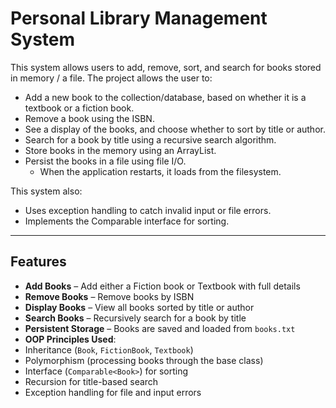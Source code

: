 # Personal Library Management System

This system allows users to add, remove, sort, and search for books stored in memory / a file. The project allows the user to:
  - Add a new book to the collection/database, based on whether it is a textbook or a fiction book.
  - Remove a book using the ISBN.
  - See a display of the books, and choose whether to sort by title or author.
  - Search for a book by title using a recursive search algorithm.
  - Store books in the memory using an ArrayList.
  - Persist the books in a file using file I/O.
      - When the application restarts, it loads from the filesystem.

This system also:
  - Uses exception handling to catch invalid input or file errors.
  - Implements the Comparable interface for sorting.

---

## Features

-  **Add Books** – Add either a Fiction book or Textbook with full details
-  **Remove Books** – Remove books by ISBN
-  **Display Books** – View all books sorted by title or author
-  **Search Books** – Recursively search for a book by title
-  **Persistent Storage** – Books are saved and loaded from `books.txt`
-  **OOP Principles Used**:
  - Inheritance (`Book`, `FictionBook`, `Textbook`)
  - Polymorphism (processing books through the base class)
  - Interface (`Comparable<Book>`) for sorting
  - Recursion for title-based search
  - Exception handling for file and input errors
